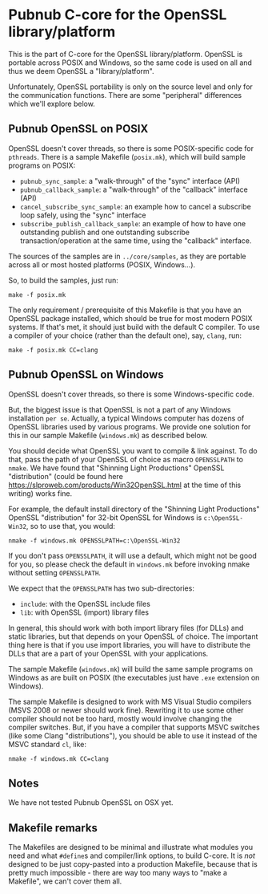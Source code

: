 # Pubnub C-core for the OpenSSL library/platform

This is the part of C-core for the OpenSSL library/platform.  OpenSSL
is portable across POSIX and Windows, so the same code is used on all
and thus we deem OpenSSL a "library/platform".

Unfortunately, OpenSSL portability is only on the source level and
only for the communication functions. There are some "peripheral" 
differences which we'll explore below.


## Pubnub OpenSSL on POSIX

OpenSSL doesn't cover threads, so there is some POSIX-specific code
for `pthreads`. There is a sample Makefile (`posix.mk`), which will 
build sample programs on  POSIX:

- `pubnub_sync_sample`: a "walk-through" of the "sync" interface (API)
- `pubnub_callback_sample`: a "walk-through" of the "callback"
	interface (API)
- `cancel_subscribe_sync_sample`: an example how to cancel a subscribe
  loop safely, using the "sync" interface
- `subscribe_publish_callback_sample`: an example of how to have one
  outstanding publish and one outstanding subscribe transaction/operation
  at the same time, using the "callback" interface.

The sources of the samples are in `../core/samples`, as they are
portable across all or most hosted platforms (POSIX, Windows...).

So, to build the samples, just run:

	make -f posix.mk
	
The only requirement / prerequisite of this Makefile is that you have
an OpenSSL package installed, which should be true for most modern
POSIX systems. If that's met, it should just build with the default C
compiler. To use a compiler of your choice (rather than the default
one), say, `clang`, run:

	make -f posix.mk CC=clang

## Pubnub OpenSSL on Windows

OpenSSL doesn't cover threads, so there is some Windows-specific code. 

But, the biggest issue is that OpenSSL is not a part of any Windows installation
`per se`. Actually, a typical Windows computer has dozens of OpenSSL libraries
used by various programs. We provide one solution for this in our sample
Makefile (`windows.mk`) as described below.

You should decide what OpenSSL you want to compile & link against. To do
that, pass the path of your OpenSSL of choice as macro `OPENSSLPATH` to
`nmake`. We have found that "Shinning Light Productions" OpenSSL "distribution"
(could be found here https://slproweb.com/products/Win32OpenSSL.html
at the time of this writing) works fine.

For example, the default install directory of the "Shinning Light Productions" 
OpenSSL "distribution" for 32-bit OpenSSL for Windows is 
`c:\OpenSSL-Win32`, so to use that, you would:

	nmake -f windows.mk OPENSSLPATH=c:\OpenSSL-Win32

If you don't pass `OPENSSLPATH`, it will use a default, which might not be
good for you, so please check the default in `windows.mk` before invoking 
nmake without setting `OPENSSLPATH`.

We expect that the `OPENSSLPATH` has two sub-directories:

- `include`: with the OpenSSL include files
- `lib`: with OpenSSL (import) library files

In general, this should work with both import library files (for DLLs) and
static libraries, but that depends on your OpenSSL of choice. The important
thing here is that if you use import libraries, you will have to distribute
the DLLs that are a part of your OpenSSL with your applications.
	
The sample Makefile (`windows.mk`) will build the same sample 
programs on Windows as are built on POSIX (the executables just have 
`.exe` extension on Windows).

The sample Makefile is designed to work with MS Visual Studio compilers
(MSVS 2008 or newer should work fine). Rewriting it to use some other
compiler should not be too hard, mostly would involve changing the compiler
switches. But, if you have a compiler that supports MSVC switches
(like some Clang "distributions"), you should be able to use it instead
of the MSVC standard  `cl`, like:

	nmake -f windows.mk CC=clang

## Notes

We have not tested Pubnub OpenSSL on OSX yet.

## Makefile remarks

The Makefiles are designed to be minimal and illustrate what modules
you need and what `#define`s and compiler/link options, to build
C-core. It is _not_ designed to be just copy-pasted into a production
Makefile, because that is pretty much impossible - there are way too
many ways to "make a Makefile", we can't cover them all.

